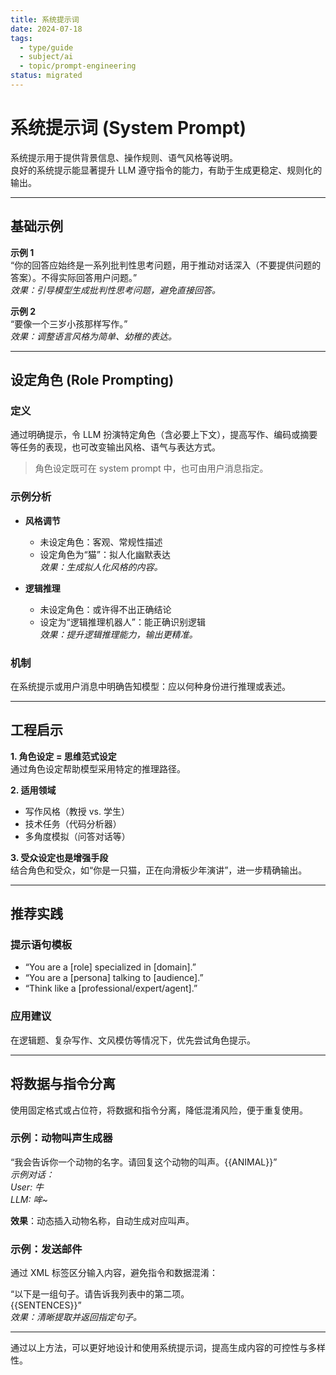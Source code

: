 ```yaml
---
title: 系统提示词
date: 2024-07-18
tags:
  - type/guide
  - subject/ai
  - topic/prompt-engineering
status: migrated
---
```


# 系统提示词 (System Prompt) 


系统提示用于提供背景信息、操作规则、语气风格等说明。  
良好的系统提示能显著提升 LLM 遵守指令的能力，有助于生成更稳定、规则化的输出。

---

## 基础示例

**示例 1**  
“你的回答应始终是一系列批判性思考问题，用于推动对话深入（不要提供问题的答案）。不得实际回答用户问题。”  
_效果：引导模型生成批判性思考问题，避免直接回答。_

**示例 2**  
“要像一个三岁小孩那样写作。”  
_效果：调整语言风格为简单、幼稚的表达。_

---

## 设定角色 (Role Prompting)

### 定义

通过明确提示，令 LLM 扮演特定角色（含必要上下文），提高写作、编码或摘要等任务的表现，也可改变输出风格、语气与表达方式。

> 角色设定既可在 system prompt 中，也可由用户消息指定。

### 示例分析

- **风格调节**  
  - 未设定角色：客观、常规性描述  
  - 设定角色为“猫”：拟人化幽默表达  
  _效果：生成拟人化风格的内容。_

- **逻辑推理**  
  - 未设定角色：或许得不出正确结论  
  - 设定为“逻辑推理机器人”：能正确识别逻辑  
  _效果：提升逻辑推理能力，输出更精准。_

### 机制

在系统提示或用户消息中明确告知模型：应以何种身份进行推理或表述。

---

## 工程启示

**1. 角色设定 = 思维范式设定**  
通过角色设定帮助模型采用特定的推理路径。

**2. 适用领域**  
- 写作风格（教授 vs. 学生）  
- 技术任务（代码分析器）  
- 多角度模拟（问答对话等）

**3. 受众设定也是增强手段**  
结合角色和受众，如“你是一只猫，正在向滑板少年演讲”，进一步精确输出。

---

## 推荐实践

### 提示语句模板

- “You are a [role] specialized in [domain].”  
- “You are a [persona] talking to [audience].”  
- “Think like a [professional/expert/agent].”

### 应用建议

在逻辑题、复杂写作、文风模仿等情况下，优先尝试角色提示。

---

## 将数据与指令分离

使用固定格式或占位符，将数据和指令分离，降低混淆风险，便于重复使用。

### 示例：动物叫声生成器

“我会告诉你一个动物的名字。请回复这个动物的叫声。{{ANIMAL}}”  
_示例对话：  
User: 牛  
LLM: 哞~_

**效果**：动态插入动物名称，自动生成对应叫声。

### 示例：发送邮件

通过 XML 标签区分输入内容，避免指令和数据混淆：

“以下是一组句子。请告诉我列表中的第二项。  
<sentences>{{SENTENCES}}</sentences>”  
_效果：清晰提取并返回指定句子。_

---

通过以上方法，可以更好地设计和使用系统提示词，提高生成内容的可控性与多样性。